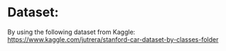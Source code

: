 # Dataset:
By using the following dataset from Kaggle:
https://www.kaggle.com/jutrera/stanford-car-dataset-by-classes-folder
